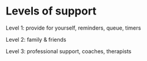 # Levels of support

Level 1: provide for yourself, reminders, queue, timers

Level 2: family & friends

Level 3: professional support, coaches, therapists
